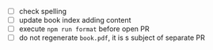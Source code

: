 <!--
Thank you for your pull request.
Check following steps to help us land your changes:
Change [ ] to [x] for completed items.
-->

- [ ] check spelling
- [ ] update book index adding content
- [ ] execute `npm run format` before open PR
- [ ] do not regenerate `book.pdf`, it is s subject of separate PR
